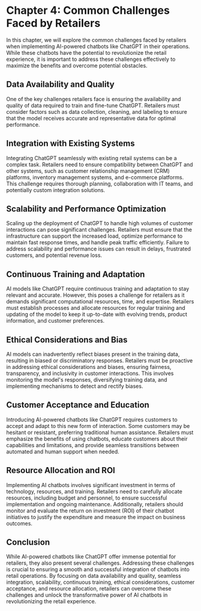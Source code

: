 Chapter 4: Common Challenges Faced by Retailers
===============================================

In this chapter, we will explore the common challenges faced by retailers when implementing AI-powered chatbots like ChatGPT in their operations. While these chatbots have the potential to revolutionize the retail experience, it is important to address these challenges effectively to maximize the benefits and overcome potential obstacles.

Data Availability and Quality
-----------------------------

One of the key challenges retailers face is ensuring the availability and quality of data required to train and fine-tune ChatGPT. Retailers must consider factors such as data collection, cleaning, and labeling to ensure that the model receives accurate and representative data for optimal performance.

Integration with Existing Systems
---------------------------------

Integrating ChatGPT seamlessly with existing retail systems can be a complex task. Retailers need to ensure compatibility between ChatGPT and other systems, such as customer relationship management (CRM) platforms, inventory management systems, and e-commerce platforms. This challenge requires thorough planning, collaboration with IT teams, and potentially custom integration solutions.

Scalability and Performance Optimization
----------------------------------------

Scaling up the deployment of ChatGPT to handle high volumes of customer interactions can pose significant challenges. Retailers must ensure that the infrastructure can support the increased load, optimize performance to maintain fast response times, and handle peak traffic efficiently. Failure to address scalability and performance issues can result in delays, frustrated customers, and potential revenue loss.

Continuous Training and Adaptation
----------------------------------

AI models like ChatGPT require continuous training and adaptation to stay relevant and accurate. However, this poses a challenge for retailers as it demands significant computational resources, time, and expertise. Retailers must establish processes and allocate resources for regular training and updating of the model to keep it up-to-date with evolving trends, product information, and customer preferences.

Ethical Considerations and Bias
-------------------------------

AI models can inadvertently reflect biases present in the training data, resulting in biased or discriminatory responses. Retailers must be proactive in addressing ethical considerations and biases, ensuring fairness, transparency, and inclusivity in customer interactions. This involves monitoring the model's responses, diversifying training data, and implementing mechanisms to detect and rectify biases.

Customer Acceptance and Education
---------------------------------

Introducing AI-powered chatbots like ChatGPT requires customers to accept and adapt to this new form of interaction. Some customers may be hesitant or resistant, preferring traditional human assistance. Retailers must emphasize the benefits of using chatbots, educate customers about their capabilities and limitations, and provide seamless transitions between automated and human support when needed.

Resource Allocation and ROI
---------------------------

Implementing AI chatbots involves significant investment in terms of technology, resources, and training. Retailers need to carefully allocate resources, including budget and personnel, to ensure successful implementation and ongoing maintenance. Additionally, retailers should monitor and evaluate the return on investment (ROI) of their chatbot initiatives to justify the expenditure and measure the impact on business outcomes.

Conclusion
----------

While AI-powered chatbots like ChatGPT offer immense potential for retailers, they also present several challenges. Addressing these challenges is crucial to ensuring a smooth and successful integration of chatbots into retail operations. By focusing on data availability and quality, seamless integration, scalability, continuous training, ethical considerations, customer acceptance, and resource allocation, retailers can overcome these challenges and unlock the transformative power of AI chatbots in revolutionizing the retail experience.
